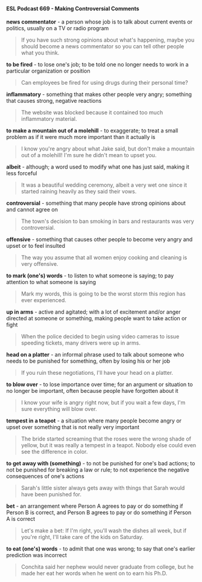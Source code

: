 #### ESL Podcast 669 - Making Controversial Comments

**news commentator** - a person whose job is to talk about current events or
politics, usually on a TV or radio program

> If you have such strong opinions about what's happening, maybe you should
become a news commentator so you can tell other people what you think.

**to be fired** - to lose one's job; to be told one no longer needs to work in a
particular organization or position

> Can employees be fired for using drugs during their personal time?

**inflammatory** - something that makes other people very angry; something that
causes strong, negative reactions

> The website was blocked because it contained too much inflammatory material.

**to make a mountain out of a molehill** - to exaggerate; to treat a small problem
as if it were much more important than it actually is

> I know you're angry about what Jake said, but don't make a mountain out of a
molehill! I'm sure he didn't mean to upset you.

**albeit** - although; a word used to modify what one has just said, making it less
forceful

> It was a beautiful wedding ceremony, albeit a very wet one since it started
raining heavily as they said their vows.

**controversial** - something that many people have strong opinions about and
cannot agree on

> The town's decision to ban smoking in bars and restaurants was very
controversial.

**offensive** - something that causes other people to become very angry and upset
or to feel insulted

> The way you assume that all women enjoy cooking and cleaning is very
offensive.

**to mark (one's) words** - to listen to what someone is saying; to pay attention to
what someone is saying

> Mark my words, this is going to be the worst storm this region has ever
experienced.

**up in arms** - active and agitated; with a lot of excitement and/or anger directed
at someone or something, making people want to take action or fight

> When the police decided to begin using video cameras to issue speeding
tickets, many drivers were up in arms.

**head on a platter** - an informal phrase used to talk about someone who needs
to be punished for something, often by losing his or her job

> If you ruin these negotiations, I'll have your head on a platter.

**to blow over** - to lose importance over time; for an argument or situation to no
longer be important, often because people have forgotten about it

> I know your wife is angry right now, but if you wait a few days, I'm sure
everything will blow over.

**tempest in a teapot** - a situation where many people become angry or upset
over something that is not really very important

> The bride started screaming that the roses were the wrong shade of yellow, but
it was really a tempest in a teapot. Nobody else could even see the difference in
color.

**to get away with (something)** - to not be punished for one's bad actions; to not
be punished for breaking a law or rule; to not experience the negative
consequences of one's actions

> Sarah's little sister always gets away with things that Sarah would have been
punished for.

**bet** - an arrangement where Person A agrees to pay or do something if Person
B is correct, and Person B agrees to pay or do something if Person A is correct

> Let's make a bet: If I'm right, you'll wash the dishes all week, but if you're right,
I'll take care of the kids on Saturday.

**to eat (one's) words** - to admit that one was wrong; to say that one's earlier
prediction was incorrect

> Conchita said her nephew would never graduate from college, but he made her
eat her words when he went on to earn his Ph.D.

